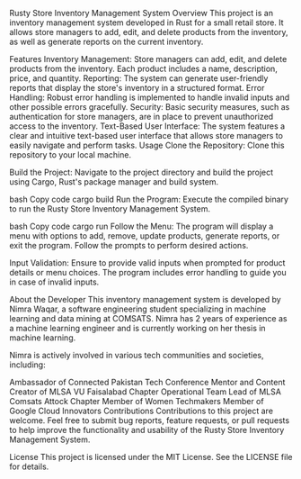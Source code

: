 Rusty Store Inventory Management System
Overview
This project is an inventory management system developed in Rust for a small retail store. It allows store managers to add, edit, and delete products from the inventory, as well as generate reports on the current inventory.

Features
Inventory Management: Store managers can add, edit, and delete products from the inventory. Each product includes a name, description, price, and quantity.
Reporting: The system can generate user-friendly reports that display the store's inventory in a structured format.
Error Handling: Robust error handling is implemented to handle invalid inputs and other possible errors gracefully.
Security: Basic security measures, such as authentication for store managers, are in place to prevent unauthorized access to the inventory.
Text-Based User Interface: The system features a clear and intuitive text-based user interface that allows store managers to easily navigate and perform tasks.
Usage
Clone the Repository: Clone this repository to your local machine.

Build the Project: Navigate to the project directory and build the project using Cargo, Rust's package manager and build system.

bash
Copy code
cargo build
Run the Program: Execute the compiled binary to run the Rusty Store Inventory Management System.

bash
Copy code
cargo run
Follow the Menu: The program will display a menu with options to add, remove, update products, generate reports, or exit the program. Follow the prompts to perform desired actions.

Input Validation: Ensure to provide valid inputs when prompted for product details or menu choices. The program includes error handling to guide you in case of invalid inputs.

About the Developer
This inventory management system is developed by Nimra Waqar, a software engineering student specializing in machine learning and data mining at COMSATS. Nimra has 2 years of experience as a machine learning engineer and is currently working on her thesis in machine learning.

Nimra is actively involved in various tech communities and societies, including:

Ambassador of Connected Pakistan Tech Conference
Mentor and Content Creator of MLSA VU Faisalabad Chapter
Operational Team Lead of MLSA Comsats Attock Chapter
Member of Women Techmakers
Member of Google Cloud Innovators
Contributions
Contributions to this project are welcome. Feel free to submit bug reports, feature requests, or pull requests to help improve the functionality and usability of the Rusty Store Inventory Management System.

License
This project is licensed under the MIT License. See the LICENSE file for details.
